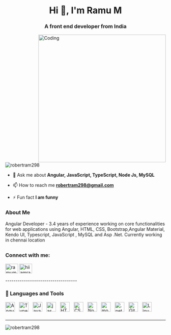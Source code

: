 <h1 align="center">Hi 👋, I'm Ramu M</h1>
<h3 align="center">A front end developer from India</h3>
<image align="right" alt="Coding" width="400" src="https://cdn.dribbble.com/users/1162077/screenshots/3848914/programmer.gif" />
<p align="left"> <img src="https://komarev.com/ghpvc/?username=robertram298&label=Profile%20views&color=0e75b6&style=flat" alt="robertram298" /> </p>

- 💬 Ask me about **Angular, JavaScript, TypeScript, Node Js, MySQL**

- 📫 How to reach me **robertram298@gmail.com**

- ⚡ Fun fact **I am funny**
### About Me
Angular Developer - 3.4 years of experience working on core functionalities for web applications using Angular, HTML, CSS, Bootstrap,Angular Material, Kendo UI, Typescript, JavaScript , MySQL and Asp .Net. Currently working in chennai location
##

<h3 align="left">Connect with me:</h3>
<p align="left">
<a href="https://linkedin.com/in/ramum98/" target="blank"><img align="center" src="https://raw.githubusercontent.com/rahuldkjain/github-profile-readme-generator/master/src/images/icons/Social/linked-in-alt.svg" alt="ramum" height="30" width="40" /></a>
<a href="https://www.hackerrank.com/hiiamramu" target="blank"><img align="center" src="https://raw.githubusercontent.com/rahuldkjain/github-profile-readme-generator/master/src/images/icons/Social/hackerrank.svg" alt="hiiamramu" height="30" width="40" /></a>
</p>
-----------------------------------

### 🧰 Languages and Tools
<img align="left" alt="Angular" width="30px" style="padding-right:10px;" src="https://cdn.jsdelivr.net/gh/devicons/devicon/icons/angularjs/angularjs-plain.svg" />
<img align="left" alt="TypeScript" width="30px" style="padding-right:10px;" src="https://cdn.jsdelivr.net/gh/devicons/devicon/icons/typescript/typescript-plain.svg" />
<img align="left" alt="JavaScript" width="30px" style="padding-right:10px;" src="https://cdn.jsdelivr.net/gh/devicons/devicon/icons/javascript/javascript-plain.svg" />
<img align="left" alt="jasmine" width="30px" style="padding-right:10px;" src="https://cdn.jsdelivr.net/gh/devicons/devicon/icons/jasmine/jasmine-plain-wordmark.svg"/>
<img align="left" alt="HTML" width="30px" style="padding-right:10px;" src="https://cdn.jsdelivr.net/gh/devicons/devicon/icons/html5/html5-plain.svg" />
<img align="left" alt="CSS" width="30px" style="padding-right:10px;" src="https://cdn.jsdelivr.net/gh/devicons/devicon/icons/css3/css3-plain.svg" />
<img align="left" alt="NodeJS" width="30px" style="padding-right:10px;" src="https://cdn.jsdelivr.net/gh/devicons/devicon/icons/nodejs/nodejs-original.svg" />
<img align="left" alt="mongodb" width="30px" style="padding-right:10px;" src="https://cdn.jsdelivr.net/gh/devicons/devicon/icons/mongodb/mongodb-original-wordmark.svg"/>
<img align="left" alt=".net" width="30px" style="padding-right:10px;" src="https://cdn.jsdelivr.net/gh/devicons/devicon/icons/dotnetcore/dotnetcore-original.svg"/>
<img align="left" alt="Git" width="30px" style="padding-right:10px;" src="https://cdn.jsdelivr.net/gh/devicons/devicon/icons/git/git-original.svg" />
<img align="left" alt="Linux" width="30px" style="padding-right:10px;" src="https://cdn.jsdelivr.net/gh/devicons/devicon/icons/linux/linux-original.svg" />
<br />

#
------------------------------------
<p><img align="center" src="https://github-readme-streak-stats.herokuapp.com/?user=robertram298&" alt="robertram298" /></p>
